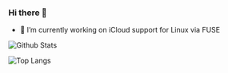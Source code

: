 ### Hi there 👋

- 🔭 I’m currently working on iCloud support for Linux via FUSE

![Github Stats](https://github-readme-stats.vercel.app/api?username=dnmellen&show_icons=true&theme=dark&count_private=true&include_all_commits=true)

![Top Langs](https://github-readme-stats.vercel.app/api/top-langs/?username=dnmellen&theme=dark&layout=compact)
